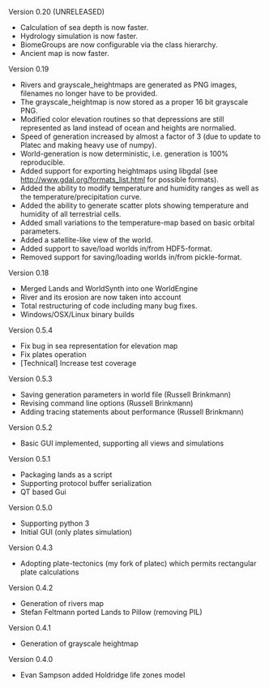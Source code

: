 Version 0.20 (UNRELEASED)

* Calculation of sea depth is now faster.
* Hydrology simulation is now faster.
* BiomeGroups are now configurable via the class hierarchy.
* Ancient map is now faster.

Version 0.19

* Rivers and grayscale_heightmaps are generated as PNG images, filenames no longer have to be provided.
* The grayscale_heightmap is now stored as a proper 16 bit grayscale PNG.
* Modified color elevation routines so that depressions are still represented as land instead of ocean and heights are normalied.
* Speed of generation increased by almost a factor of 3 (due to update to Platec and making heavy use of numpy).
* World-generation is now deterministic, i.e. generation is 100% reproducible.
* Added support for exporting heightmaps using libgdal (see http://www.gdal.org/formats_list.html for possible formats).
* Added the ability to modify temperature and humidity ranges as well as the temperature/precipitation curve.
* Added the ability to generate scatter plots showing temperature and humidity of all terrestrial cells.
* Added small variations to the temperature-map based on basic orbital parameters.
* Added a satellite-like view of the world.
* Added support to save/load worlds in/from HDF5-format.
* Removed support for saving/loading worlds in/from pickle-format.

Version 0.18

* Merged Lands and WorldSynth into one WorldEngine
* River and its erosion are now taken into account
* Total restructuring of code including many bug fixes.
* Windows/OSX/Linux binary builds

Version 0.5.4

* Fix bug in sea representation for elevation map
* Fix plates operation
* [Technical] Increase test coverage


Version 0.5.3

* Saving generation parameters in world file (Russell Brinkmann)
* Revising command line options (Russell Brinkmann)
* Adding tracing statements about performance (Russell Brinkmann)


Version 0.5.2

* Basic GUI implemented, supporting all views and simulations


Version 0.5.1

* Packaging lands as a script
* Supporting protocol buffer serialization
* QT based Gui


Version 0.5.0

* Supporting python 3
* Initial GUI (only plates simulation)


Version 0.4.3

* Adopting plate-tectonics (my fork of platec) which permits rectangular plate calculations


Version 0.4.2

* Generation of rivers map
* Stefan Feltmann ported Lands to Pillow (removing PIL)


Version 0.4.1

* Generation of grayscale heightmap


Version 0.4.0

* Evan Sampson added Holdridge life zones model
